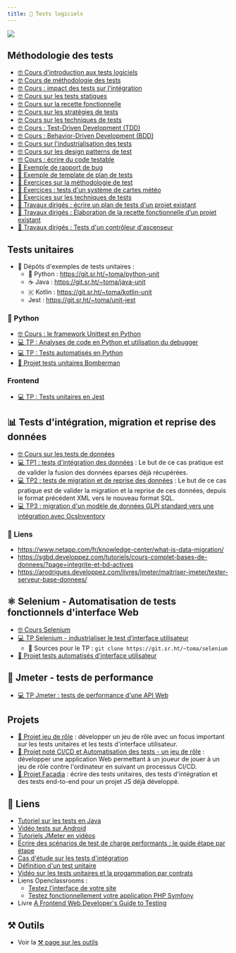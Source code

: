 ```yaml
---
title: 🧪 Tests logiciels
---
```


![](@assets/undraw/undraw_scientist_5td0.svg)

## Méthodologie des tests

- [🤓 Cours d'introduction aux tests logiciels](/cours/tests/methodo/cours-introduction-tests)
- [🤓 Cours de méthodologie des tests](/cours/tests/methodo/cours-methodo-tests)
- [🤓 Cours : impact des tests sur l'intégration](/cours/tests/methodo/cours-impact-tests-integration)
- [🤓 Cours sur les tests statiques](/cours/tests/methodo/test-statique)
- [🤓 Cours sur la recette fonctionnelle](/cours/tests/methodo/cours-recette)
- [🤓 Cours sur les stratégies de tests](/cours/tests/methodo/cours-strategies-tests)
- [🤓 Cours sur les techniques de tests](/cours/tests/methodo/techniques-tests)
- [🤓 Cours : Test-Driven Development (TDD)](/cours/tests/methodo/cours-tdd)
- [🤓 Cours : Behavior-Driven Development (BDD)](/cours/tests/methodo/cours-bdd)
- [🤓 Cours sur l'industrialisation des tests](/cours/tests/methodo/indus-tests-cours)
- [🤓 Cours sur les design patterns de test](/cours/tests/methodo/patterns-cours)
- [🤓 Cours : écrire du code testable](/cours/tests/methodo/ecrire-code-testable-cours)
- [📖 Exemple de rapport de bug](/cours/tests/methodo/exemple-rapport-bug)
- [📖 Exemple de template de plan de tests](/cours/tests/methodo/exemple-template-plan-tests)
- [📝 Exercices sur la méthodologie de test](/cours/tests/methodo/exercices_methodo_tests)
- [📝 Exercices : tests d'un système de cartes météo](/cours/tests/methodo/td-tests-cartes-meteo)
- [📝 Exercices sur les techniques de tests](/cours/tests/methodo/techniques-tests-exercices)
- [📝 Travaux dirigés : écrire un plan de tests d'un projet existant](/cours/tests/methodo/td_plan_tests)
- [📝 Travaux dirigés : Élaboration de la recette fonctionnelle d’un projet existant](/cours/tests/methodo/td_recette_fonctionnelle)
- [📝 Travaux dirigés : Tests d'un contrôleur d'ascenseur](/cours/tests/methodo/td-ascenseur)

## Tests unitaires

-  Dépôts d'exemples de tests unitaires :
  - 󰌠 Python : <https://git.sr.ht/~toma/python-unit>
  - ☕ Java : <https://git.sr.ht/~toma/java-unit>
  - 🇰 Kotlin : <https://git.sr.ht/~toma/kotlin-unit>
  - Jest : <https://git.sr.ht/~toma/unit-jest>

### 󰌠  Python

- [🤓 Cours : le framework Unittest en Python](/cours/tests/unit/python/cours-python-unittest)
- [💻 TP : Analyses de code en Python et utilisation du debugger](/cours/tests/unit/python/tp-python-lint-debug)
- [💻 TP : Tests automatisés en Python](/cours/tests/unit/python/tp-python-tests)
- [📌 Projet tests unitaires Bomberman](/cours/tests/unit/projet_bomberman_tests_unit)

### Frontend

- [💻 TP : Tests unitaires en Jest](/cours/tests/unit/jest/tp-jest)

## 📊 Tests d'intégration, migration et reprise des données

- [🤓 Cours sur les tests de données](/cours/tests/donnees/tests-donnees-cours)
- [💻 TP1 : tests d'intégration des données](/cours/tests/donnees/tp_integ_donnees) : Le but de ce cas pratique est de valider la fusion des données éparses déjà récupérées.
- [💻 TP2 : tests de migration et de reprise des données](/cours/tests/donnees/tp_migration_reprise_donnees) : Le but de ce cas pratique est de valider la migration et la reprise de ces données, depuis le format précédent XML vers le nouveau format SQL.
- [💻 TP3 : migration d'un modèle de données GLPI standard vers une intégration avec OcsInventory](/cours/tests/donnees/tp_migration_glpi_ocsinventory)

### 🔗 Liens

- <https://www.netapp.com/fr/knowledge-center/what-is-data-migration/>
- <https://sgbd.developpez.com/tutoriels/cours-complet-bases-de-donnees/?page=integrite-et-bd-actives>
- <https://arodrigues.developpez.com/livres/jmeter/maitriser-jmeter/tester-serveur-base-donnees/>

## ⚛️ Selenium - Automatisation de tests fonctionnels d'interface Web

- [🤓 Cours Selenium](/cours/tests/selenium/selenium-cours)
- [💻 TP Selenium - industrialiser le test d’interface utilisateur](/cours/tests/selenium/tp-selenium)
  -   Sources pour le TP : `git clone https://git.sr.ht/~toma/selenium`
- [📌 Projet tests automatisés d'interface utilisateur](/cours/tests/selenium/projet-selenium)

## 🐇 Jmeter - tests de performance

- [💻 TP Jmeter : tests de performance d'une API Web](/cours/tests/jmeter/tp-jmeter-api)

## Projets

- [📌 Projet jeu de rôle](/cours/tests/projet_jeu_roles) : développer un jeu de rôle avec un focus important sur les tests unitaires et les tests d'interface utilisateur.
- [📌 Projet noté CI/CD et Automatisation des tests - un jeu de rôle](/cours/tests/projet_jeu_roles_tests_et_ci) : développer une application Web permettant à un joueur de jouer à un jeu de rôle contre l'ordinateur en suivant un processus CI/CD.
- [📌 Projet Facadia](/cours/tests/projet_facadia) : écrire des tests unitaires, des tests d'intégration et des tests end-to-end pour un projet JS déjà développé.


## 🔗 Liens

- [Tutoriel sur les tests en Java](https://openclassrooms.com/fr/courses/6100311-testez-votre-code-java-pour-realiser-des-applications-de-qualite)
- [Vidéo tests sur Android](https://openclassrooms.com/fr/courses/6100311-testez-votre-code-java-pour-realiser-des-applications-de-qualite)
- [Tutoriels JMeter en vidéos](https://fre.myservername.com/nous-verrons-robocop-rogue-city-a-nacon-connect-le-mois-prochain)
- [Écrire des scénarios de test de charge performants : le guide étape par étape](https://bearstech.com/blog/ecrire-des-scenarios-de-test-de-charge-performants-le-guide-etape-par-etape)
- [Cas d'étude sur les tests d'intégration](https://blog.thecodewhisperer.com/permalink/using-integration-tests-mindfully-a-case-study)
- [Définition d'un test unitaire](https://www.artofunittesting.com/definition-of-a-unit-test)
- [Vidéo sur les tests unitaires et la progammation par contrats](https://blog.thecodewhisperer.com/series#integrated-tests-are-a-scam)
- Liens Openclassrooms : 
  - [Testez l'interface de votre site](https://openclassrooms.com/fr/courses/3504461-testez-linterface-de-votre-site)
  - [Testez fonctionnellement votre application PHP Symfony](https://openclassrooms.com/fr/courses/4087076-testez-fonctionnellement-votre-application-php-symfony)
- Livre [A Frontend Web Developer's Guide to Testing](https://univ.scholarvox.com/catalog/book/docid/88929017)

## ⚒️ Outils

- Voir la [⚒️ page sur les outils](/tools)
